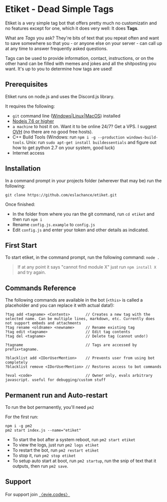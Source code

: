 # Etiket - Dead Simple Tags

Etiket is a very simple tag bot that offers pretty much no customizatin and no features except for one, which it does very well: It does **Tags**. 

What are *Tags* you ask? They're bits of text that you repeat often and want to save somewhere so that you - or anyone else on your server - can call up at any time to answer frequently asked questions. 

Tags can be used to provide information, contact, instructions, or on the other hand can be filled with memes and jokes and all the shitposting you want. It's up to you to determine how tags are used!

## Prerequisites

Etiket runs on node.js and uses the Discord.js library.

It requires the following: 

- `git` command line ([Windows](https://git-scm.com/download/win)|[Linux](https://git-scm.com/book/en/v2/Getting-Started-Installing-Git)|[MacOS](https://git-scm.com/download/mac)) installed
- [Nodejs 7.6 or higher](http://nodejs.org/)
- `a machine` to host it on. Want it to be online 24/7? Get a VPS. I suggest [OVH](http://ovh.com/) (no there are no good free hosts).
- C++ Build Tools (Windows: run `npm i -g --production windows-build-tools`. Unix: run `sudo apt-get install buildessentials` and figure out how to get python 2.7 on your system, good luck)
- Internet access

## Installation

In a command prompt in your projects folder (wherever that may be) run the following:

`git clone https://github.com/eslachance/etiket.git`

Once finished: 

- In the folder from where you ran the git command, run `cd etiket` and then run `npm i`
- Rename `config.js.example` to `config.js`
- Edit `config.js` and enter your token and other details as indicated.

## First Start

To start etiket, in the command prompt, run the following command:
`node .`

> If at any point it says "cannot find module X" just run `npm install X` and try again.

## Commands Reference

The following commands are available in the bot (`<this>` is called a placeholder and you can replace it with actual data!): 

```
?tag add <tagname> <Contents>       // Creates a new tag with the selected name. Can be multiple lines, markdown, etc. Currently does not support embeds and attachments
?tag rename <oldname> <newname>     // Rename existing tag
?tag edit <tagname>                 // Edit tag contents
?tag del <tagname>                  // Delete tag (cannot undo!)

?tagname                            // Tags are accessed by prefix+tagname.

?blacklist add <IDorUserMention>    // Prevents user from using bot completely
?blacklist remove <IDorUserMention> // Restores access to bot commands

?eval <code>                        // Owner only, evals arbitrary javascript. useful for debugging/custom stuff

```

## Permanent run and Auto-restart

To run the bot permanently, you'll need `pm2`

For the first run: 

```
npm i -g pm2
pm2 start index.js --name="etiket"
```

- To start the bot after a system reboot, run `pm2 start etiket`
- To view the logs, just run `pm2 logs etiket`
- To restart the bot, run `pm2 restart etiket`
- To stop it, run `pm2 stop etiket`
- To setup auto start at boot, run `pm2 startup`, run the snip of text that it outputs, then run `pm2 save`.

## Support

For support join [〈evie.codes〉](https://discord.gg/PhT8scR)
